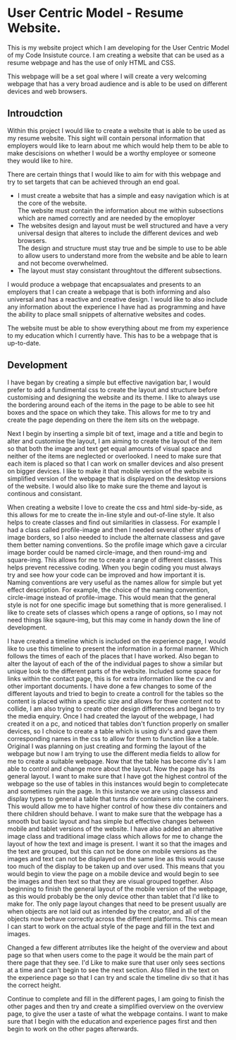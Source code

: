 <h1>User Centric Model - Resume Website.</h1>
This is my website project which I am developing for the User Centric Model of my Code Insistute cource. I am creating a website that can be used as a resume webpage and has the use of only HTML and CSS.

This webpage will be a set goal where I will create a very welcoming webpage that has a very broad audience and is able to be used on different devices and web browsers.
<h2>Introudction</h2>
Within this project I would like to create a website that is able to be used as my resume website. This sight will contain personal information that employers would like to learn about me which would help them to be able to make descisions on whether I would be a worthy employee or someone they would like to hire.

There are certain things that I would like to aim for with this webpage and try to set targets that can be achieved through an end goal.
<ul>
    <li>
        I must create a website that has a simple and easy navigation which is at the core of the website.
    </li>
        The website must contain the information about me within subsections which are named correctly and are needed by the emoployer
    <li>
        The websites design and layout must be well structured and have a very universal design that alteres to include the different devices and web browsers.
    </li>
        The design and structure must stay true and be simple to use to be able to allow users to understand more from the website and be able to learn and not become overwhelmed.
    <li>
        The layout must stay consistant throughtout the different subsections.
    </li>
</ul>

I would produce a webpage that encapsualates and presents to an employers that I can create a webpage that is both informing and also universal and has a reactive and creative design.
I would like to also include any information about the experience I have had as programming and have the ability to place small snippets of alternative websites and codes.

The website must be able to show everything about me from my experience to my education which I currently have. This has to be a webpage that is up-to-date.

<h2>Development</h2>
I have began by creating a simple but effective navigation bar, I would prefer to add a fundimental css to create the layout and structure before customising and designing the website and its theme.
I like to always use the bordering around each of the items in the page to be able to see hit boxes and the space on which they take. This allows for me to try and create the page depending on there the item sits on the webpage.

Next I begin by inserting a simple bit of text, image and a title and begin to alter and customise the layout, I am aiming to create the layout of the item so that both the image and text get equal amounts of visual space and neither of the items are neglected or overlooked.
I need to make sure that each item is placed so that I can work on smaller devices and also present on bigger devices. I like to make it that mobile version of the website is simplified version of the webpage that is displayed on the desktop versions of the website.
I would also like to make sure the theme and layout is continous and consistant.

When creating a website I love to create the css and html side-by-side, as this allows for me to create the in-line style and out-of-line style. It also helps to create classes and find out similarities in classess.
For example I had a class called profile-image and then I needed several other styles of image borders, so I also needed to include the alternate classess and gave them better naming conventions.
So the profile image which gave a circular image border could be named circle-image, and then round-img and square-img. This allows for me to create a range of different classes. This helps prevent recessive coding.
When you begin coding you must always try and see how your code can be improved and how important it is. Naming conventions are very useful as the names allow for simple but yet effect description.
For example, the choice of the naming convention, circle-image instead of profile-image. This would mean that the general style is not for one specific image but something that is more generalised.
I like to create sets of classes which opens a range of options, so I may not need things like sqaure-img, but this may come in handy down the line of development.

I have created a timeline which is included on the experience page, I would like to use this timeline to present the information in a formal manner. Which follows the times of each of the places that I have worked.
Also began to alter the layout of each of the of the individual pages to show a similar but unique look to the different parts of the website.
Included some space for links within the contact page, this is for extra information like the cv and other important documents.
I have done a few changes to some of the different layouts and tried to begin to create a controll for the tables so the content is placed within a specific size and allows for thwe content not to collide, I am also trying to create other design differences and began to try the media enquiry.
Once I had created the layout of the webpage, I had created it on a pc, and noticed that tables don't function properly on smaller devices, so I choice to create a table which is using div's and gave them corresponding names in the css to allow for them to function like a table.
Original I was planning on just creating and forming the layout of the webpage but now I am trying to use the different media fields to allow for me to create a suitable webpage. Now that the table has become div's I am able to control and change more about the layout.
Now the page has its general layout. I want to make sure that I have got the highest control of the webpage so the use of tables in this instances would begin to completecate and sometimes ruin the page. In this instance we are using classess and display types to general a table that turns div containers into the containers.
This would allow me to have higher control of how these div containers and there children should behave. I want to make sure that the webpage has a smooth but basic layout and has simple but effective changes between mobile and tablet versions of the website.
I have also added an alternative image class and traditional image class which allows for me to change the layout of how the text and image is present. I want it so that the images and the text are grouped, but this can not be done on mobile versions as the images and text can not be displayed on the same line as this would cause too much of the display to be taken up and over used.
This means that you would begin to view the page on a mobile device and would begin to see the images and then text so that they are visual grouped together.
Also beginning to finish the general layout of the mobile version of the webpage, as this would probably be the only device other than tablet that I'd like to make for. The only page layout changes that need to be present usually are when objects are not laid out as intended by the creator, and all of the objects now behave correctly across the different platforms.
This can mean I can start to work on the actual style of the page and fill in the text and images.

Changed a few different atrributes like the height of the overview and about page so that when users come to the page it would be the main part of there page that they see. I'd Like to make sure that user only sees sections at a time and can't begin to see the next section.
Also filled in the text on the experience page so that I can try and scale the timeline div so that it has the correct height.

Continue to complete and fill in the different pages, I am going to finish the other pages and then try and create a simplified overview on the overview page, to give the user a taste of what the webpage contains.
I want to make sure that I begin with the education and experience pages first and then begin to work on the other pages afterwards.